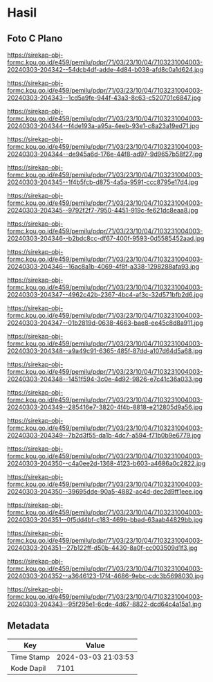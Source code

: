 # Hasil

## Foto C Plano

https://sirekap-obj-formc.kpu.go.id/e459/pemilu/pdpr/71/03/23/10/04/7103231004003-20240303-204342--54dcb4df-adde-4d84-b038-afd8c0a1d624.jpg

https://sirekap-obj-formc.kpu.go.id/e459/pemilu/pdpr/71/03/23/10/04/7103231004003-20240303-204343--1cd5a9fe-944f-43a3-8c63-c520701c6847.jpg

https://sirekap-obj-formc.kpu.go.id/e459/pemilu/pdpr/71/03/23/10/04/7103231004003-20240303-204344--f4de193a-a95a-4eeb-93e1-c8a23a19ed71.jpg

https://sirekap-obj-formc.kpu.go.id/e459/pemilu/pdpr/71/03/23/10/04/7103231004003-20240303-204344--de945a6d-176e-44f8-ad97-9d9657b58f27.jpg

https://sirekap-obj-formc.kpu.go.id/e459/pemilu/pdpr/71/03/23/10/04/7103231004003-20240303-204345--1f4b5fcb-d875-4a5a-9591-ccc8795e17d4.jpg

https://sirekap-obj-formc.kpu.go.id/e459/pemilu/pdpr/71/03/23/10/04/7103231004003-20240303-204345--9792f2f7-7950-4451-919c-fe621dc8eaa8.jpg

https://sirekap-obj-formc.kpu.go.id/e459/pemilu/pdpr/71/03/23/10/04/7103231004003-20240303-204346--b2bdc8cc-df67-400f-9593-0d5585452aad.jpg

https://sirekap-obj-formc.kpu.go.id/e459/pemilu/pdpr/71/03/23/10/04/7103231004003-20240303-204346--16ac8a1b-4069-4f8f-a338-1298288afa93.jpg

https://sirekap-obj-formc.kpu.go.id/e459/pemilu/pdpr/71/03/23/10/04/7103231004003-20240303-204347--4962c42b-2367-4bc4-af3c-32d571bfb2d6.jpg

https://sirekap-obj-formc.kpu.go.id/e459/pemilu/pdpr/71/03/23/10/04/7103231004003-20240303-204347--01b2819d-0638-4663-bae8-ee45c8d8a911.jpg

https://sirekap-obj-formc.kpu.go.id/e459/pemilu/pdpr/71/03/23/10/04/7103231004003-20240303-204348--a9a49c91-6365-485f-87dd-a107d64d5a68.jpg

https://sirekap-obj-formc.kpu.go.id/e459/pemilu/pdpr/71/03/23/10/04/7103231004003-20240303-204348--1451f594-3c0e-4d92-9826-e7c41c36a033.jpg

https://sirekap-obj-formc.kpu.go.id/e459/pemilu/pdpr/71/03/23/10/04/7103231004003-20240303-204349--285416e7-3820-4f4b-8818-e212805d9a56.jpg

https://sirekap-obj-formc.kpu.go.id/e459/pemilu/pdpr/71/03/23/10/04/7103231004003-20240303-204349--7b2d3f55-da1b-4dc7-a594-f71b0b9e6779.jpg

https://sirekap-obj-formc.kpu.go.id/e459/pemilu/pdpr/71/03/23/10/04/7103231004003-20240303-204350--c4a0ee2d-1368-4123-b603-a4686a0c2822.jpg

https://sirekap-obj-formc.kpu.go.id/e459/pemilu/pdpr/71/03/23/10/04/7103231004003-20240303-204350--39695dde-90a5-4882-ac4d-dec2d9ff1eee.jpg

https://sirekap-obj-formc.kpu.go.id/e459/pemilu/pdpr/71/03/23/10/04/7103231004003-20240303-204351--0f5dd4bf-c183-469b-bbad-63aab44829bb.jpg

https://sirekap-obj-formc.kpu.go.id/e459/pemilu/pdpr/71/03/23/10/04/7103231004003-20240303-204351--27b122ff-d50b-4430-8a0f-cc003509d1f3.jpg

https://sirekap-obj-formc.kpu.go.id/e459/pemilu/pdpr/71/03/23/10/04/7103231004003-20240303-204352--a3646123-17f4-4686-9ebc-cdc3b5698030.jpg

https://sirekap-obj-formc.kpu.go.id/e459/pemilu/pdpr/71/03/23/10/04/7103231004003-20240303-204343--95f295e1-6cde-4d67-8822-dcd64c4a15a1.jpg


## Metadata

| Key        | Value               |
| ---------- | ------------------- |
| Time Stamp | 2024-03-03 21:03:53 |
| Kode Dapil | 7101                |



